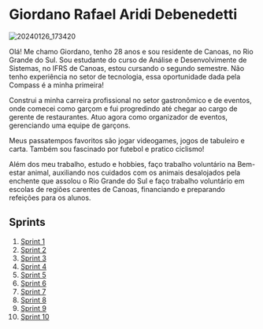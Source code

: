 # Giordano Rafael Aridi Debenedetti

![20240126_173420](https://github.com/funkymonks21/Compass_Giordano_Debenedetti/assets/83867955/75f16feb-eb70-4308-8ab5-c6635c78e55b)

Olá! Me chamo Giordano, tenho 28 anos e sou residente de Canoas, no Rio Grande do Sul.
Sou estudante do curso de Análise e Desenvolvimente de Sistemas, no IFRS de Canoas, estou cursando o segundo semestre.
Não tenho experiência no setor de tecnologia, essa oportunidade dada pela Compass é a minha primeira!

Construi a minha carreira profissional no setor gastronômico e de eventos, onde comecei como garçom e fui progredindo
até chegar ao cargo de gerente de restaurantes. Atuo agora como organizador de eventos, gerenciando uma equipe de garçons.

Meus passatempos favoritos são jogar videogames, jogos de tabuleiro e carta. Também sou fascinado por futebol e pratico ciclismo!

Além dos meu trabalho, estudo e hobbies, faço trabalho voluntário na Bem-estar animal, auxiliando nos cuidados com os animais desalojados pela enchente que assolou o Rio Grande do Sul e faço trabalho voluntário em escolas de regiões carentes de Canoas, financiando e preparando refeições para os alunos.

## Sprints

 1. [Sprint 1](Sprint1/README.md)
 2. [Sprint 2](Sprint2/README.md)
 3. [Sprint 3](Sprint3/README.md)
 4. [Sprint 4](Sprint4/README.md)
 5. [Sprint 5](Sprint5/README.md)
 6. [Sprint 6](Sprint6/README.md)
 7. [Sprint 7](Sprint7/README.md)
 8. [Sprint 8](Sprint8/README.md)
 9. [Sprint 9](Sprint9/README.md)
 10. [Sprint 10](Sprint10/README.md)